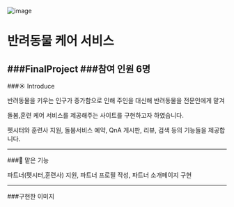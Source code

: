 ![image](https://user-images.githubusercontent.com/114386418/207806729-734076ca-c8f0-462d-a588-60ae2fa9a69b.png)

# 반려동물 케어 서비스 

###FinalProject
###참여 인원 6명
---
###:sunny: Introduce


반려동물을 키우는 인구가 증가함으로 인해 주인을 대신해 반려동물을 전문인에게 맡겨


돌봄,훈련 케어 서비스를 제공해주는 사이트를 구현하고자 하였습니다.


펫시터와 훈련사 지원, 돌봄서비스 예약, QnA 게시판, 리뷰, 검색 등의 기능들을 제공합니다.


---
###:raising_hand: 맡은 기능

파트너(펫시터,훈련사) 지원, 파트너 프로필 작성, 파트너 소개페이지 구현


---


###구현한 이미지 
